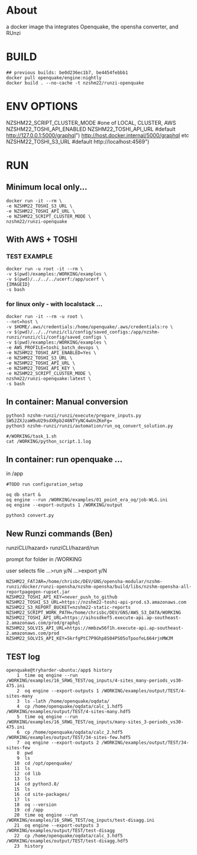 
# About

a docker image tha integrates Openquake, the opensha converter, and RUnzi


# BUILD

```
## previous builds: be0d236ec1b7, be4454febbb1
docker pull openquake/engine:nightly
docker build . --no-cache -t nzshm22/runzi-openquake
```

# ENV OPTIONS

NZSHM22_SCRIPT_CLUSTER_MODE #one of LOCAL, CLUSTER, AWS
NZSHM22_TOSHI_API_ENABLED
NZSHM22_TOSHI_API_URL 		#default http://127.0.0.1:5000/graphql")  http://host.docker.internal/5000/graphql etc
NZSHM22_TOSHI_S3_URL 		#default http://localhost:4569")

# RUN

## Minimum local only...

```
docker run -it --rm \
-e NZSHM22_TOSHI_S3_URL \
-e NZSHM22_TOSHI_API_URL \
-e NZSHM22_SCRIPT_CLUSTER_MODE \
nzshm22/runzi-openquake
```

## With AWS + TOSHI


### TEST EXAMPLE

```
docker run -u root -it --rm \
-v $(pwd)/examples:/WORKING/examples \
-v $(pwd)/../../../ucerf:/app/ucerf \
{IMAGEID}
-s bash
```

### for linux only - with localstack ...

```
docker run -it --rm -u root \
--net=host \
-v $HOME/.aws/credentials:/home/openquake/.aws/credentials:ro \
-v $(pwd)/../../runzi/cli/config/saved_configs:/app/nzshm-runzi/runzi/cli/config/saved_configs \
-v $(pwd)/examples:/WORKING/examples \
-e AWS_PROFILE=toshi_batch_devops \
-e NZSHM22_TOSHI_API_ENABLED=Yes \
-e NZSHM22_TOSHI_S3_URL \
-e NZSHM22_TOSHI_API_URL \
-e NZSHM22_TOSHI_API_KEY \
-e NZSHM22_SCRIPT_CLUSTER_MODE \
nzshm22/runzi-openquake:latest \
-s bash
```

## In container: Manual conversion

```
python3 nzshm-runzi/runzi/execute/prepare_inputs.py SW52ZXJzaW9uU29sdXRpb246NTYyNC4wUnZKeFg=
python3 nzshm-runzi/runzi/automation/run_oq_convert_solution.py

#/WORKING/task_1.sh
cat /WORKING/python_script.1.log
```


## In container: run openquake ...

in /app

```
#TODO run configuration_setup

oq db start &
oq engine --run /WORKING/examples/01_point_era_oq/job-WLG.ini
oq engine --export-outputs 1 /WORKING/output
```

```
python3 convert.py
```

## New Runzi commands (Ben)

runziCLI/hazard>
runziCLI/hazard/run

prompt for folder in /WORKING

user selects file
...>run y/N
...>export y/N


```
NZSHM22_FATJAR=/home/chrisbc/DEV/GNS/opensha-modular/nzshm-runzi/docker/runzi-opensha/nzshm-opensha/build/libs/nzshm-opensha-all-reportpagegen-rupset.jar
NZSHM22_TOSHI_API_KEY=never_push_to_github
NZSHM22_TOSHI_S3_URL=https://nzshm22-toshi-api-prod.s3.amazonaws.com
NZSHM22_S3_REPORT_BUCKET=nzshm22-static-reports
NZSHM22_SCRIPT_WORK_PATH=/home/chrisbc/DEV/GNS/AWS_S3_DATA/WORKING
NZSHM22_TOSHI_API_URL=https://aihssdkef5.execute-api.ap-southeast-2.amazonaws.com/prod/graphql
NZSHM22_SOLVIS_API_URL=https://mmbzw56f1h.execute-api.ap-southeast-2.amazonaws.com/prod
NZSHM22_SOLVIS_API_KEY=5krfgPtC7P9Ghp8S04PS05oTpoofeL664rjnMWJM
```


## TEST log

```
openquake@tryharder-ubuntu:/app$ history
    1  time oq engine --run /WORKING/examples/16_SRWG_TEST/oq_inputs/4-sites_many-periods_vs30-475.ini
    2  oq engine --export-outputs 1 /WORKING/examples/output/TEST/4-sites-many
    3  ls -lath /home/openquake/oqdata/
    4  cp /home/openquake/oqdata/calc_1.hdf5 /WORKING/examples/output/TEST/4-sites-many.hdf5
    5  time oq engine --run /WORKING/examples/16_SRWG_TEST/oq_inputs/many-sites_3-periods_vs30-475.ini
    6  cp /home/openquake/oqdata/calc_2.hdf5 /WORKING/examples/output/TEST/34-sites-few.hdf5
    7  oq engine --export-outputs 2 /WORKING/examples/output/TEST/34-sites-few
    8  pwd
    9  ls
   10  cd /opt/openquake/
   11  ls
   12  cd lib
   13  ls
   14  cd python3.8/
   15  ls
   16  cd site-packages/
   17  ls
   18  oq --version
   19  cd /app
   20  time oq engine --run /WORKING/examples/16_SRWG_TEST/oq_inputs/test-disagg.ini
   21  oq engine --export-outputs 3 /WORKING/examples/output/TEST/test-disagg
   22  cp /home/openquake/oqdata/calc_3.hdf5 /WORKING/examples/output/TEST/test-disagg.hdf5
   23  history
```
